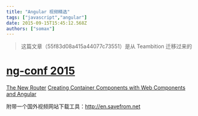 ```yaml
---
title: "Angular 视频精选"
tags: ["javascript","angular"]
date: 2015-09-15T15:45:12.568Z
authors: ["somax"]
---
```


> 这篇文章（55f83d08a415a44077c73551）是从 Teambition 迁移过来的

[ng-conf 2015](https://youtu.be/QHulaj5ZxbI?list=PLOETEcp3DkCoNnlhE-7fovYvqwVPrRiY7)
=====

[The New Router](https://youtu.be/vecg70fPDFw?list=PLOETEcp3DkCoNnlhE-7fovYvqwVPrRiY7)
[Creating Container Components with Web Components and Angular](https://youtu.be/AbunztfV5vU?list=PLOETEcp3DkCoNnlhE-7fovYvqwVPrRiY7)



附带一个国外视频网站下载工具：http://en.savefrom.net
